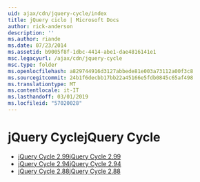 ```yaml
---
uid: ajax/cdn/jquery-cycle/index
title: jQuery ciclo | Microsoft Docs
author: rick-anderson
description: ''
ms.author: riande
ms.date: 07/23/2014
ms.assetid: b9005f8f-1dbc-4414-abe1-dae4816141e1
msc.legacyurl: /ajax/cdn/jquery-cycle
msc.type: folder
ms.openlocfilehash: a829744916d3127abbede81e003a73112a00f3c8
ms.sourcegitcommit: 24b1f6decbb17bb22a45166e5fdb0845c65af498
ms.translationtype: MT
ms.contentlocale: it-IT
ms.lasthandoff: 03/01/2019
ms.locfileid: "57020028"
---
```

<a name="jquery-cycle"></a><span data-ttu-id="5eb54-102">jQuery Cycle</span><span class="sxs-lookup"><span data-stu-id="5eb54-102">jQuery Cycle</span></span>
====================
- [<span data-ttu-id="5eb54-103">jQuery Cycle 2.99</span><span class="sxs-lookup"><span data-stu-id="5eb54-103">jQuery Cycle 2.99</span></span>](cdnjquerycycle299.md)
- [<span data-ttu-id="5eb54-104">jQuery Cycle 2.94</span><span class="sxs-lookup"><span data-stu-id="5eb54-104">jQuery Cycle 2.94</span></span>](cdnjquerycycle294.md)
- [<span data-ttu-id="5eb54-105">jQuery Cycle 2.88</span><span class="sxs-lookup"><span data-stu-id="5eb54-105">jQuery Cycle 2.88</span></span>](cdnjquerycycle288.md)
